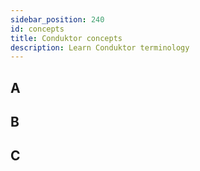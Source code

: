 ```yaml
---
sidebar_position: 240
id: concepts
title: Conduktor concepts
description: Learn Conduktor terminology
---
```


## A

## B

## C

